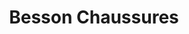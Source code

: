 ---
title: "Besson Chaussures"
url: /saint-parres-aux-tertres/besson-chaussures/
shop: chaussures
---